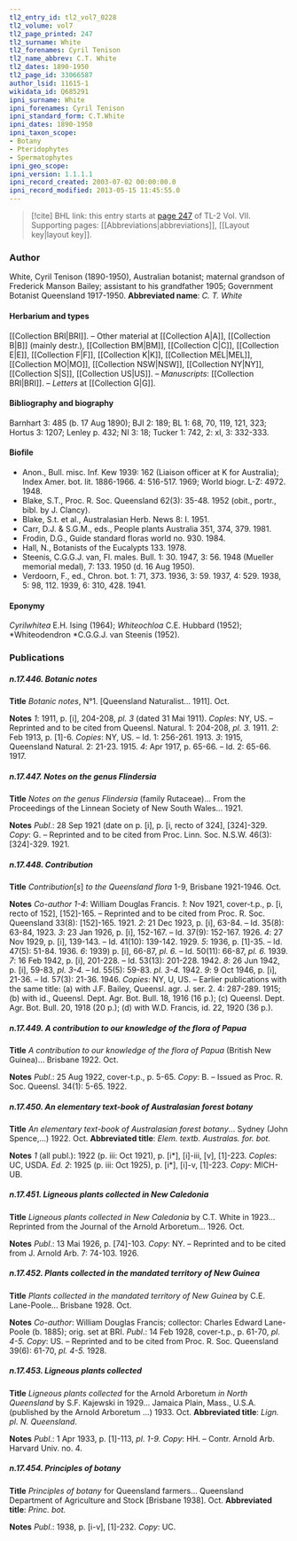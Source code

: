 ```yaml
---
tl2_entry_id: tl2_vol7_0228
tl2_volume: vol7
tl2_page_printed: 247
tl2_surname: White
tl2_forenames: Cyril Tenison
tl2_name_abbrev: C.T. White
tl2_dates: 1890-1950
tl2_page_id: 33066587
author_lsid: 11615-1
wikidata_id: Q685291
ipni_surname: White
ipni_forenames: Cyril Tenison
ipni_standard_form: C.T.White
ipni_dates: 1890-1950
ipni_taxon_scope: 
- Botany
- Pteridophytes
- Spermatophytes
ipni_geo_scope: 
ipni_version: 1.1.1.1
ipni_record_created: 2003-07-02 00:00:00.0
ipni_record_modified: 2013-05-15 11:45:55.0
---
```



> [!cite] BHL link: this entry starts at [page 247](https://www.biodiversitylibrary.org/page/33066587) of TL-2 Vol. VII.
> Supporting pages: [[Abbreviations|abbreviations]], [[Layout key|layout key]].

### Author

White, Cyril Tenison (1890-1950), Australian botanist; maternal grandson of Frederick Manson Bailey; assistant to his grandfather 1905; Government Botanist Queensland 1917-1950. 
**Abbreviated name**: *C. T. White*

#### Herbarium and types

[[Collection BRI|BRI]]. – Other material at [[Collection A|A]], [[Collection B|B]] (mainly destr.), [[Collection BM|BM]], [[Collection C|C]], [[Collection E|E]], [[Collection F|F]], [[Collection K|K]], [[Collection MEL|MEL]], [[Collection MO|MO]], [[Collection NSW|NSW]], [[Collection NY|NY]], [[Collection S|S]], [[Collection US|US]]. – *Manuscripts*: [[Collection BRI|BRI]]. – *Letters* at [[Collection G|G]].

#### Bibliography and biography

Barnhart 3: 485 (b. 17 Aug 1890); BJI 2: 189; BL 1: 68, 70, 119, 121, 323; Hortus 3: 1207; Lenley p. 432; NI 3: 18; Tucker 1: 742, 2: xl, 3: 332-333.

#### Biofile

- Anon., Bull. misc. Inf. Kew 1939: 162 (Liaison officer at K for Australia); Index Amer. bot. lit. 1886-1966. 4: 516-517. 1969; World biogr. L-Z: 4972. 1948.
- Blake, S.T., Proc. R. Soc. Queensland 62(3): 35-48. 1952 (obit., portr., bibl. by J. Clancy).
- Blake, S.t. et al., Australasian Herb. News 8: I. 1951.
- Carr, D.J. & S.G.M., eds., People plants Australia 351, 374, 379. 1981.
- Frodin, D.G., Guide standard floras world no. 930. 1984.
- Hall, N., Botanists of the Eucalypts 133. 1978.
- Steenis, C.G.G.J. van, Fl. males. Bull. 1: 30. 1947, 3: 56. 1948 (Mueller memorial medal), 7: 133. 1950 (d. 16 Aug 1950).
- Verdoorn, F., ed., Chron. bot. 1: 71, 373. 1936, 3: 59. 1937, 4: 529. 1938, 5: 98, 112. 1939, 6: 310, 428. 1941.

#### Eponymy

*Cyrilwhitea* E.H. Ising (1964); *Whiteochloa* C.E. Hubbard (1952); *Whiteodendron *C.G.G.J. van Steenis (1952).

### Publications

##### n.17.446. Botanic notes

**Title**
*Botanic notes*, N°1. \[Queensland Naturalist... 1911\]. Oct.

**Notes**
*1*: 1911, p. \[i\], 204-208, *pl. 3* (dated 31 Mai 1911). *Coples*: NY, US. – Reprinted and to be cited from Queensl. Natural. 1: 204-208, *pl. 3.* 1911.
*2*: Feb 1913, p. \[1\]-6. *Copies*: NY, US. – Id. 1: 256-261. 1913.
*3*: 1915, Queensland Natural. 2: 21-23. 1915.
*4*: Apr 1917, p. 65-66. – Id. 2: 65-66. 1917.

##### n.17.447. Notes on the genus Flindersia

**Title**
*Notes on the genus Flindersia* (family Rutaceae)... From the Proceedings of the Linnean Society of New South Wales... 1921.

**Notes**
*Publ*.: 28 Sep 1921 (date on p. \[i\], p. \[i, recto of 324\], \[324\]-329. *Copy*: G. – Reprinted and to be cited from Proc. Linn. Soc. N.S.W. 46(3): \[324\]-329. 1921.

##### n.17.448. Contribution

**Title**
*Contribution*\[*s*\] *to the Queensland flora* 1-9, Brisbane 1921-1946. Oct.

**Notes**
*Co-author 1-4*: William Douglas Francis.
*1*: Nov 1921, cover-t.p., p. \[i, recto of 152\], \[152\]-165. – Reprinted and to be cited from Proc. R. Soc. Queensland 33(8): \[152\]-165. 1921.
*2*: 21 Dec 1923, p. \[i\], 63-84. – Id. 35(8): 63-84, 1923.
*3*: 23 Jan 1926, p. \[i\], 152-167. – Id. 37(9): 152-167. 1926.
*4*: 27 Nov 1929, p. \[i\], 139-143. – Id. 41(10): 139-142. 1929.
*5*: 1936, p. \[1\]-35. – Id. 47(5): 51-84. 1936.
*6*: 1939) p. \[i\], 66-87, *pl. 6. –* Id. 50(11): 66-87, *pl. 6.* 1939.
*7*: 16 Feb 1942, p. \[i\], 201-228. – Id. 53(13): 201-228. 1942.
*8*: 26 Jun 1942, p. \[i\], 59-83, *pl. 3-4. –* Id. 55(5): 59-83. *pl. 3-4.* 1942.
*9*: 9 Oct 1946, p. \[i\], 21-36. – Id. 57(3): 21-36. 1946.
*Copies*: NY, U, US. – Earlier publications with the same title: (a) with J.F. Bailey, Queensl. agr. J. ser. 2. 4: 287-289. 1915; (b) with id., Queensl. Dept. Agr. Bot. Bull. 18, 1916 (16 p.); (c) Queensl. Dept. Agr. Bot. Bull. 20, 1918 (20 p.); (d) with W.D. Francis, id. 22, 1920 (36 p.).

##### n.17.449. A contribution to our knowledge of the flora of Papua

**Title**
*A contribution to our knowledge of the flora of Papua* (British New Guinea)... Brisbane 1922. Oct.

**Notes**
*Publ*.: 25 Aug 1922, cover-t.p., p. 5-65. *Copy*: B. – Issued as Proc. R. Soc. Queensl. 34(1): 5-65. 1922.

##### n.17.450. An elementary text-book of Australasian forest botany

**Title**
*An elementary text-book of Australasian forest botany*... Sydney (John Spence,...) 1922. Oct.
**Abbreviated title**: *Elem. textb. Australas. for. bot.*

**Notes**
*1* (all publ.): 1922 (p. iii: Oct 1921), p. \[i\*\], \[i\]-iii, \[v\], \[1\]-223. *Coples*: UC, USDA.
*Ed. 2*: 1925 (p. iii: Oct 1925), p. \[i\*\], \[i\]-v, \[1\]-223. *Copy*: MICH-UB.

##### n.17.451. Ligneous plants collected in New Caledonia

**Title**
*Ligneous plants collected in New Caledonia* by C.T. White in 1923... Reprinted from the Journal of the Arnold Arboretum... 1926. Oct.

**Notes**
*Publ*.: 13 Mai 1926, p. \[74\]-103. *Copy*: NY. – Reprinted and to be cited from J. Arnold Arb. 7: 74-103. 1926.

##### n.17.452. Plants collected in the mandated territory of New Guinea

**Title**
*Plants collected in the mandated territory of New Guinea* by C.E. Lane-Poole... Brisbane 1928. Oct.

**Notes**
*Co-author*: William Douglas Francis; collector: Charles Edward Lane-Poole (b. 1885); orig. set at BRI.
*Publ*.: 14 Feb 1928, cover-t.p., p. 61-70, *pl. 4-5. Copy*: US. – Reprinted and to be cited from Proc. R. Soc. Queensland 39(6): 61-70, *pl. 4-5.* 1928.

##### n.17.453. Ligneous plants collected

**Title**
*Ligneous plants collected* for the Arnold Arboretum *in North Queensland* by S.F. Kajewski in 1929... Jamaica Plain, Mass., U.S.A. (published by the Arnold Arboretum ...) 1933. Oct.
**Abbreviated title**: *Lign. pl. N. Queensland*.

**Notes**
*Publ*.: 1 Apr 1933, p. \[1\]-113, *pl*. *1-9. Copy*: HH. – Contr. Arnold Arb. Harvard Univ. no. 4.

##### n.17.454. Principles of botany

**Title**
*Principles of botany* for Queensland farmers... Queensland Department of Agriculture and Stock \[Brisbane 1938\]. Oct.
**Abbreviated title**: *Princ. bot.*

**Notes**
*Publ*.: 1938, p. \[i-v\], \[1\]-232. *Copy*: UC.


